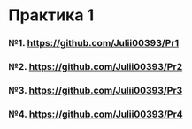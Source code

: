 # Практика 1
### №1. https://github.com/Julii00393/Pr1
### №2. https://github.com/Julii00393/Pr2
### №3. https://github.com/Julii00393/Pr3
### №4. https://github.com/Julii00393/Pr4
